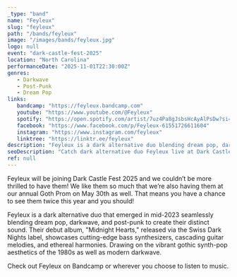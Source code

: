 ```yaml
---
_type: "band"
name: "Feyleux"
slug: "feyleux"
path: "/bands/feyleux"
image: "/images/bands/feyleux.jpg"
logo: null
event: "dark-castle-fest-2025"
location: "North Carolina"
performanceDate: "2025-11-01T22:30:00Z"
genres:
   - Darkwave
   - Post-Punk
   - Dream Pop
links:
   bandcamp: "https://feyleux.bandcamp.com"
   youtube: "https://www.youtube.com/@Feyleux"
   spotify: "https://open.spotify.com/artist/7uz4Pa8gJsbsHcAyAlPsDw?si=4PxaAvTtSG2Nos6jjzpZdQ"
   facebook: "https://www.facebook.com/p/Feyleux-61551726611604"
   instagram: "https://www.instagram.com/feyleux"
   linktree: "https://linktr.ee/feyleux"
description: "Feyleux is a dark alternative duo blending dream pop, darkwave, and post-punk to create their distinct sound. Their debut album, “Midnight Hearts,” released via the Swiss Dark Nights label, showcases cutting-edge bass synthesizers, cascading guitar melodies, and ethereal harmonies. Drawing on the vibrant gothic synth-pop aesthetics of the 1980s as well as modern darkwave."
seoDescription: "Catch dark alternative duo Feyleux live at Dark Castle Fest 2025. Experience their dreamy blend of darkwave, post-punk, and synth-pop."
ref: null
---
```


Feyleux will be joining Dark Castle Fest 2025 and we couldn’t be more thrilled to have them! We like them so much that we’re also having them at our annual Goth Prom on May 30th as well. That means you have a chance to see them twice this year and you should! 

Feyleux is a dark alternative duo that emerged in mid-2023 seamlessly blending dream pop, darkwave, and post-punk to create their distinct sound. Their debut album, "Midnight Hearts," released via the Swiss Dark Nights label, showcases cutting-edge bass synthesizers, cascading guitar melodies, and ethereal harmonies. Drawing on the vibrant gothic synth-pop aesthetics of the 1980s as well as modern darkwave.

Check out Feyleux on Bandcamp or wherever you choose to listen to music.